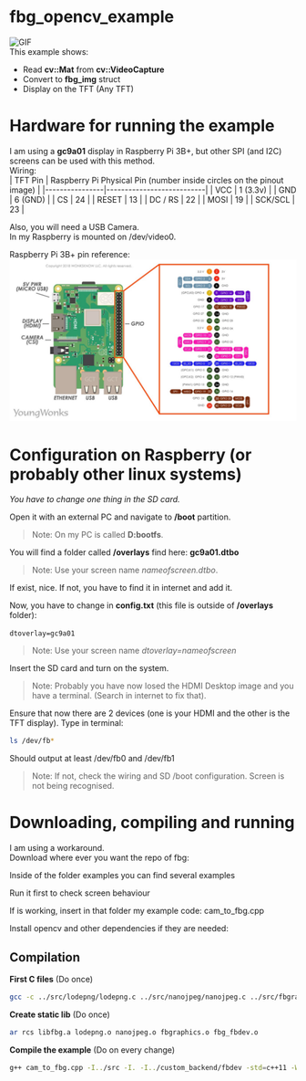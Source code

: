# fbg_opencv_example
![GIF](gif.gif)  
This example shows:
- Read **cv::Mat** from **cv::VideoCapture**
- Convert to **fbg_img** struct
- Display on the TFT (Any TFT)

# Hardware for running the example
I am using a **gc9a01** display in Raspberry Pi 3B+, but other SPI (and I2C) screens can be used with this method.  
Wiring:  
| TFT Pin | Raspberry Pi Physical Pin (number inside circles on the pinout image) |
|----------------|---------------------------|
| VCC            | 1 (3.3v)                     |
| GND            | 6 (GND)                          |
| CS             | 24                        |
| RESET          | 13                        |
| DC / RS        | 22                        |
| MOSI           | 19                        |
| SCK/SCL           | 23                        |

Also, you will need a USB Camera.  
In my Raspberry is mounted on /dev/video0.  

Raspberry Pi 3B+ pin reference:  
![PINOUT](pinout.jpg)
# Configuration on Raspberry (or probably other linux systems)
*You have to change one thing in the SD card.*  

Open it with an external PC and navigate to **/boot** partition. 
> Note: On my PC is called **D:bootfs**.

You will find a folder called **/overlays** find here: **gc9a01.dtbo** 
> Note: Use your screen name *nameofscreen.dtbo*.
 
If exist, nice. If not, you have to find it in internet and add it.  
  
Now, you have to change in **config.txt** (this file is outside of **/overlays** folder):  

```dtoverlay=gc9a01```  
> Note: Use your screen name *dtoverlay=nameofscreen*
 
Insert the SD card and turn on the system. 
> Note: Probably you have now losed the HDMI Desktop image and you have a terminal. (Search in internet to fix that).

Ensure that now there are 2 devices (one is your HDMI and the other is the TFT display).
Type in terminal:  
```bash
ls /dev/fb*
```   
Should output at least /dev/fb0 and /dev/fb1

> Note: If not, check the wiring and SD /boot configuration. Screen is not being recognised.

# Downloading, compiling and running
I am using a workaround.  
Download where ever you want the repo of fbg: 

Inside of the folder examples you can find several examples

Run it first to check screen behaviour

If is working, insert in that folder my example code: cam_to_fbg.cpp

Install opencv and other dependencies if they are needed:

## Compilation  
**First C files** (Do once) 
```bash
gcc -c ../src/lodepng/lodepng.c ../src/nanojpeg/nanojpeg.c ../src/fbgraphics.c ../custom_backend/fbdev/fbg_fbdev.c -I../src -I. -I../custom_backend/fbdev -O2 -Wall
```
**Create static lib** (Do once)
```bash
ar rcs libfbg.a lodepng.o nanojpeg.o fbgraphics.o fbg_fbdev.o
```

**Compile the example** (Do on every change)  
```bash
g++ cam_to_fbg.cpp -I../src -I. -I../custom_backend/fbdev -std=c++11 -Wall -g `pkg-config --cflags --libs opencv4` libfbg.a -lm -o cam_to_fbg
```

